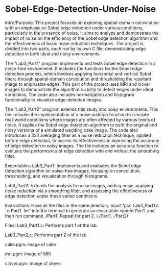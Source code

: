 # Sobel-Edge-Detection-Under-Noise

Intro/Purpose:
This project focuses on exploring spatial-domain convolution with an emphasis on Sobel edge detection under various conditions, particularly in the presence of noise. It aims to analyze and demonstrate the impact of noise on the efficiency of the Sobel edge detection algorithm and the effectiveness of basic noise reduction techniques. The project is divided into two parts, each run by its own C file, demonstrating edge detection in both ideal and noisy environments.

The "Lab3_Part1" program implements and tests Sobel edge detection in a noise-free environment. It includes the functions for the Sobel edge detection process, which involves applying horizontal and vertical Sobel filters through spatial-domain convolution and thresholding the resultant image to emphasize edges. This part of the project uses MRI and clover images to demonstrate the algorithm's ability to detect edges under ideal conditions. The code also includes normalization and histogram functionality to visualize edge-detected images.

The "Lab3_Part2" program extends this study into noisy environments. This file includes the implementation of a noise addition function to simulate real-world conditions where images are often affected by various levels of noise. It applies the Sobel edge detection algorithm to both the original and noisy versions of a simulated wedding cake image. The code also introduces a 3x3 averaging filter as a noise reduction technique, applied before edge detection, to assess its effectiveness in improving the accuracy of edge detection in noisy images. The file includes an accuracy function to evaluate the performance of edge detection with and without the smoothing filter.


Executables:
  Lab3_Part1: Implements and evaluates the Sobel edge detection algorithm on noise-free images, focusing on convolution, thresholding, and visualization through histograms.

  Lab3_Part2: Extends the analysis to noisy images, adding noise, applying noise reduction via a smoothing filter, and assessing the effectiveness of edge detection under these varied conditions.  

Instructions:
  Have all the files in the same directory, input "gcc Lab3_Part1.c -o Part1 -lm" into the terminal to generate an executable named Part1, and then run command ./Part1. Repeat for part 2.
  (./Part1, ./Part2)
  

Files:
  Lab3_Part1.c: Performs part 1 of the lab.

  Lab3_Part2.c: Performs part 2 of the lab.
  
  cake.pgm: image of cake

  mri.pgm: image of MRI
  
  clover.pgm: image of clover
